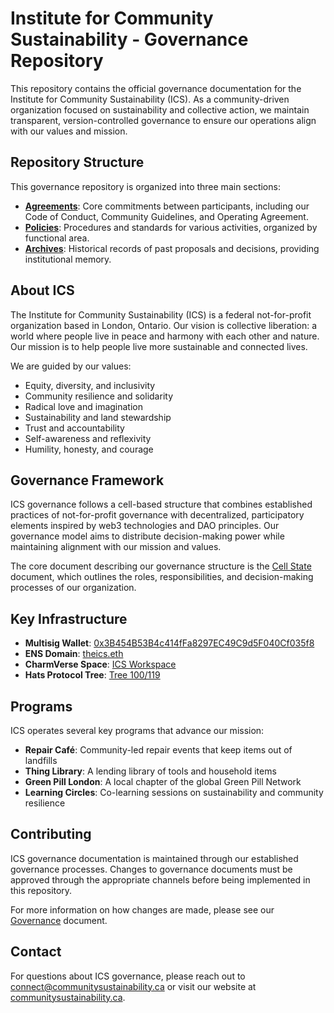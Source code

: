 # Institute for Community Sustainability - Governance Repository

This repository contains the official governance documentation for the Institute for Community Sustainability (ICS). As a community-driven organization focused on sustainability and collective action, we maintain transparent, version-controlled governance to ensure our operations align with our values and mission.

## Repository Structure

This governance repository is organized into three main sections:

- **[Agreements](agreements/)**: Core commitments between participants, including our Code of Conduct, Community Guidelines, and Operating Agreement.
- **[Policies](policies/)**: Procedures and standards for various activities, organized by functional area.
- **[Archives](archive/)**: Historical records of past proposals and decisions, providing institutional memory.

## About ICS

The Institute for Community Sustainability (ICS) is a federal not-for-profit organization based in London, Ontario. Our vision is collective liberation: a world where people live in peace and harmony with each other and nature. Our mission is to help people live more sustainable and connected lives.

We are guided by our values:
- Equity, diversity, and inclusivity
- Community resilience and solidarity
- Radical love and imagination
- Sustainability and land stewardship
- Trust and accountability
- Self-awareness and reflexivity
- Humility, honesty, and courage

## Governance Framework

ICS governance follows a cell-based structure that combines established practices of not-for-profit governance with decentralized, participatory elements inspired by web3 technologies and DAO principles. Our governance model aims to distribute decision-making power while maintaining alignment with our mission and values.

The core document describing our governance structure is the [Cell State](cell_state.md) document, which outlines the roles, responsibilities, and decision-making processes of our organization.

## Key Infrastructure

- **Multisig Wallet**: [0x3B454B53B4c414fFa8297EC49C9d5F040Cf035f8](https://etherscan.io/address/0x3B454B53B4c414fFa8297EC49C9d5F040Cf035f8)
- **ENS Domain**: [theics.eth](https://app.ens.domains/name/theics.eth)
- **CharmVerse Space**: [ICS Workspace](https://app.charmverse.io/superbenefit/ics-workspace-6136932233367063)
- **Hats Protocol Tree**: [Tree 100/119](https://app.hatsprotocol.xyz/trees/100/119)

## Programs

ICS operates several key programs that advance our mission:

- **Repair Café**: Community-led repair events that keep items out of landfills
- **Thing Library**: A lending library of tools and household items
- **Green Pill London**: A local chapter of the global Green Pill Network
- **Learning Circles**: Co-learning sessions on sustainability and community resilience

## Contributing

ICS governance documentation is maintained through our established governance processes. Changes to governance documents must be approved through the appropriate channels before being implemented in this repository.

For more information on how changes are made, please see our [Governance](governance.md) document.

## Contact

For questions about ICS governance, please reach out to [connect@communitysustainability.ca](mailto:connect@communitysustainability.ca) or visit our website at [communitysustainability.ca](https://communitysustainability.ca/).
